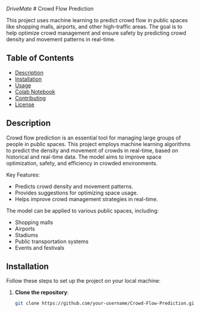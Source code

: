 *D r i v e M a t e* 
 # Crowd Flow Prediction

This project uses machine learning to predict crowd flow in public spaces like shopping malls, airports, and other high-traffic areas. The goal is to help optimize crowd management and ensure safety by predicting crowd density and movement patterns in real-time.

## Table of Contents
- [Description](#description)
- [Installation](#installation)
- [Usage](#usage)
- [Colab Notebook](#colab-notebook)
- [Contributing](#contributing)
- [License](#license)

## Description
Crowd flow prediction is an essential tool for managing large groups of people in public spaces. This project employs machine learning algorithms to predict the density and movement of crowds in real-time, based on historical and real-time data. The model aims to improve space optimization, safety, and efficiency in crowded environments.

Key Features:
- Predicts crowd density and movement patterns.
- Provides suggestions for optimizing space usage.
- Helps improve crowd management strategies in real-time.

The model can be applied to various public spaces, including:
- Shopping malls
- Airports
- Stadiums
- Public transportation systems
- Events and festivals

## Installation

Follow these steps to set up the project on your local machine:

1. **Clone the repository**:

   ```bash
   git clone https://github.com/your-username/Crowd-Flow-Prediction.git

 
